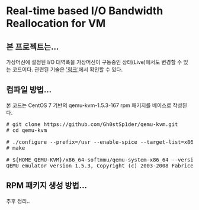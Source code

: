 Real-time based I/O Bandwidth Reallocation for VM
=================================================

본 프로젝트는...
----------------

가상머신에 설정된 I/O 대역폭을 가상머신이 구동중인 상태(Live)에서도 변경할 수 있는 코드이다.
관련된 기술은 ['링크'](https://www.dbpia.co.kr/journal/articleDetail?nodeId=NODE07450265)에서 확인할 수 있다.

컴파일 방법...
--------------

본 코드는 CentOS 7 기반의 qemu-kvm-1.5.3-167 rpm 패키지를 베이스로 작성된다.
<pre>
# git clone https://github.com/Gh0stSp1der/qemu-kvm.git
# cd qemu-kvm

# ./configure --prefix=/usr --enable-spice --target-list=x86_64-softmmu --enable-kvm
# make

# ${HOME_QEMU-KVM}/x86_64-softmmu/qemu-system-x86_64 --version
QEMU emulator version 1.5.3, Copyright (c) 2003-2008 Fabrice Bellard
</pre>

RPM 패키지 생성 방법...
-----------------------

추후 정리..
